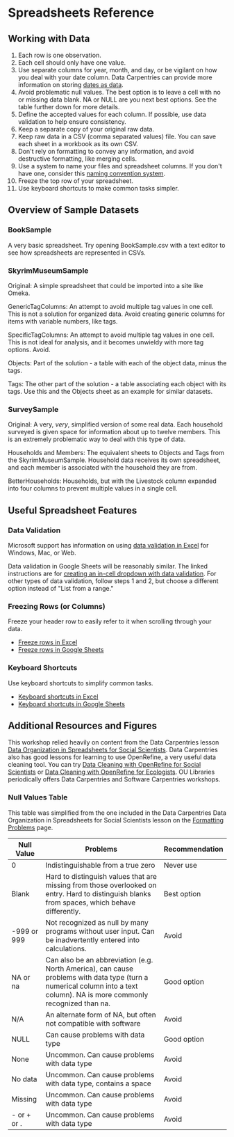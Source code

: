 # Spreadsheets Reference

## Working with Data

1. Each row is one observation.
2. Each cell should only have one value.
3. Use separate columns for year, month, and day, or be vigilant on how you deal with your date column. Data Carpentries can provide more information on storing [dates as data](https://datacarpentry.org/spreadsheets-socialsci/03-dates-as-data/index.html).
4. Avoid problematic null values. The best option is to leave a cell with no or missing data blank. NA or NULL are you next best options. See the table further down for more details.
5. Define the accepted values for each column. If possible, use data validation to help ensure consistency.
6. Keep a separate copy of your original raw data.
7. Keep raw data in a CSV (comma separated values) file. You can save each sheet in a workbook as its own CSV.
8. Don't rely on formatting to convey any information, and avoid destructive formatting, like merging cells.
9. Use a system to name your files and spreadsheet columns. If you don't have one, consider this [naming convention system](https://www2.staffingindustry.com/Editorial/Archived-Blog-Posts/Adam-Pode-s-Blog/Probably-the-best-file-naming-convention-ever).
10. Freeze the top row of your spreadsheet.
11. Use keyboard shortcuts to make common tasks simpler.

## Overview of Sample Datasets

### BookSample

A very basic spreadsheet. Try opening BookSample.csv with a text editor to see how spreadsheets are represented in CSVs.

### SkyrimMuseumSample

Original: A simple spreadsheet that could be imported into a site like Omeka.

GenericTagColumns: An attempt to avoid multiple tag values in one cell. This is not a solution for organized data. Avoid creating generic columns for items with variable numbers, like tags.

SpecificTagColumns: An attempt to avoid multiple tag values in one cell. This is not ideal for analysis, and it becomes unwieldy with more tag options. Avoid.

Objects: Part of the solution - a table with each of the object data, minus the tags.

Tags: The other part of the solution - a table associating each object with its tags. Use this and the Objects sheet as an example for similar datasets.

### SurveySample

Original: A very, *very*, simplified version of some real data. Each household surveyed is given space for information about up to twelve members. This is an extremely problematic way to deal with this type of data.

Households and Members: The equivalent sheets to Objects and Tags from the SkyrimMuseumSample. Household data receives its own spreadsheet, and each member is associated with the household they are from.

BetterHouseholds: Households, but with the Livestock column expanded into four columns to prevent multiple values in a single cell.

## Useful Spreadsheet Features

### Data Validation

Microsoft support has information on using [data validation in Excel](https://support.microsoft.com/en-us/office/apply-data-validation-to-cells-29fecbcc-d1b9-42c1-9d76-eff3ce5f7249#ID0EAADAAA=Windows) for Windows, Mac, or Web.

Data validation in Google Sheets will be reasonably similar. The linked instructions are for [creating an in-cell dropdown with data validation](https://www.groovypost.com/howto/add-google-docs-in-cell-dropdown-validation-spreadsheets-review/). For other types of data validation, follow steps 1 and 2, but choose a different option instead of "List from a range."

### Freezing Rows (or Columns)

Freeze your header row to easily refer to it when scrolling through your data.

- [Freeze rows in Excel](https://support.microsoft.com/en-us/office/freeze-panes-to-lock-rows-and-columns-dab2ffc9-020d-4026-8121-67dd25f2508f)
- [Freeze rows in Google Sheets](https://spreadsheetpoint.com/how-to-freeze-rows-in-google-sheets/)

### Keyboard Shortcuts

Use keyboard shortcuts to simplify common tasks.

- [Keyboard shortcuts in Excel](https://support.microsoft.com/en-us/office/keyboard-shortcuts-in-excel-1798d9d5-842a-42b8-9c99-9b7213f0040f)
- [Keyboard shortcuts in Google Sheets](https://support.google.com/docs/answer/181110?co=GENIE.Platform%3DDesktop&hl=en)

## Additional Resources and Figures

This workshop relied heavily on content from the Data Carpentries lesson [Data Organization in Spreadsheets for Social Scientists](https://datacarpentry.org/spreadsheets-socialsci/). Data Carpentries also has good lessons for learning to use OpenRefine, a very useful data cleaning tool. You can try [Data Cleaning with OpenRefine for Social Scientists](https://datacarpentry.org/openrefine-socialsci/) or [Data Cleaning with OpenRefine for Ecologists](https://datacarpentry.org/OpenRefine-ecology-lesson/). OU Libraries periodically offers Data Carpentries and Software Carpentries workshops.

### Null Values Table

This table was simplified from the one included in the Data Carpentries Data Organization in Spreadsheets for Social Scientists lesson on the [Formatting Problems](https://datacarpentry.org/spreadsheets-socialsci/02-common-mistakes/index.html) page.

Null Value | Problems | Recommendation
--------|---------|-------
0 | Indistinguishable from a true zero | Never use
Blank | Hard to distinguish values that are missing from those overlooked on entry. Hard to distinguish blanks from spaces, which behave differently. | Best option
-999 or 999 | Not recognized as null by many programs without user input. Can be inadvertently entered into calculations. | Avoid
NA or na | Can also be an abbreviation (e.g. North America), can cause problems with data type (turn a numerical column into a text column). NA is more commonly recognized than na. | Good option
N/A | An alternate form of NA, but often not compatible with software | Avoid
NULL | Can cause problems with data type | Good option
None | Uncommon. Can cause problems with data type | Avoid
No data | Uncommon. Can cause problems with data type, contains a space | Avoid
Missing | Uncommon. Can cause problems with data type | Avoid
\- or + or . | Uncommon. Can cause problems with data type | Avoid
